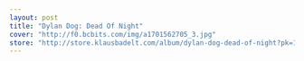 ```yaml
---
layout: post
title: "Dylan Dog: Dead Of Night"
cover: "http://f0.bcbits.com/img/a1701562705_3.jpg"
store: "http://store.klausbadelt.com/album/dylan-dog-dead-of-night?pk=170"
---
```

